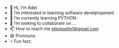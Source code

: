 - 👋 Hi, I’m  Adel
- 👀 I’m interested in learning software develp\opment
- 🌱 I’m currently learning PYTHON
- 💞️ I’m looking to collaborate on ...
- 📫 How to reach me steveustin1@gmail.com
- 😄 Pronouns:
- ⚡ Fun fact: 

<!---
dell2233/dell2233 is a ✨ special ✨ repository because its `README.md` (this file) appears on your GitHub profile.
You can click the Preview link to take a look at your changes.
--->
